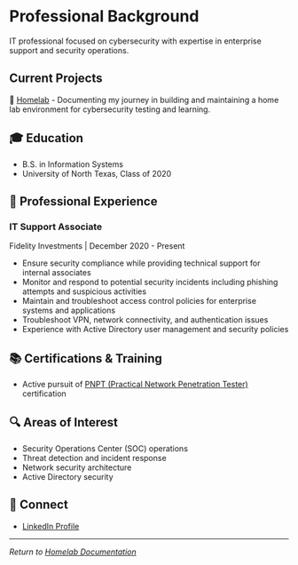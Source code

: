 # Professional Background
IT professional focused on cybersecurity with expertise in enterprise support and security operations.

## Current Projects
🚀 [Homelab](index.md) - Documenting my journey in building and maintaining a home lab environment for cybersecurity testing and learning.

## 🎓 Education
- B.S. in Information Systems
- University of North Texas, Class of 2020

## 💼 Professional Experience
### IT Support Associate
Fidelity Investments | December 2020 - Present
- Ensure security compliance while providing technical support for internal associates
- Monitor and respond to potential security incidents including phishing attempts and suspicious activities
- Maintain and troubleshoot access control policies for enterprise systems and applications
- Troubleshoot VPN, network connectivity, and authentication issues
- Experience with Active Directory user management and security policies

## 📚 Certifications & Training
- Active pursuit of [PNPT (Practical Network Penetration Tester)](https://certifications.tcm-sec.com/pnpt/) certification

## 🔍 Areas of Interest
- Security Operations Center (SOC) operations
- Threat detection and incident response
- Network security architecture
- Active Directory security

## 🤝 Connect
- [LinkedIn Profile](https://www.linkedin.com/in/tmario)

---
*Return to [Homelab Documentation](index.md)*